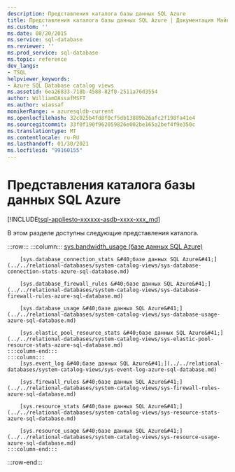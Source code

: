 ```yaml
---
description: Представления каталога базы данных SQL Azure
title: Представления каталога базы данных SQL Azure | Документация Майкрософт
ms.custom: ''
ms.date: 08/20/2015
ms.service: sql-database
ms.reviewer: ''
ms.prod_service: sql-database
ms.topic: reference
dev_langs:
- TSQL
helpviewer_keywords:
- Azure SQL Database catalog views
ms.assetid: 6ea26833-718b-4588-82f0-2511a76d3554
author: WilliamDAssafMSFT
ms.author: wiassaf
monikerRange: = azuresqldb-current
ms.openlocfilehash: 32c025b4fd8f0cf5db13889b26afc2f198fa41e4
ms.sourcegitcommit: 33f0f190f962059826e002be165a2bef4f9e350c
ms.translationtype: MT
ms.contentlocale: ru-RU
ms.lasthandoff: 01/30/2021
ms.locfileid: "99160155"
---
```

# <a name="azure-sql-database-catalog-views"></a>Представления каталога базы данных SQL Azure
[!INCLUDE[tsql-appliesto-xxxxxx-asdb-xxxx-xxx_md](../../includes/tsql-appliesto-xxxxxx-asdb-xxxx-xxx-md.md)]

В этом разделе доступны следующие представления каталога.  

:::row:::
    :::column:::
        [sys.bandwidth_usage &#40;базе данных SQL Azure&#41;](../../relational-databases/system-catalog-views/sys-bandwidth-usage-azure-sql-database.md)

        [sys.database_connection_stats &#40;базе данных SQL Azure&#41;](../../relational-databases/system-catalog-views/sys-database-connection-stats-azure-sql-database.md)

        [sys.database_firewall_rules &#40;базе данных SQL Azure&#41;](../../relational-databases/system-catalog-views/sys-database-firewall-rules-azure-sql-database.md)

        [sys.database_usage &#40;базе данных SQL Azure&#41;](../../relational-databases/system-catalog-views/sys-database-usage-azure-sql-database.md)

        [sys.elastic_pool_resource_stats &#40;базе данных SQL Azure&#41;](../../relational-databases/system-catalog-views/sys-elastic-pool-resource-stats-azure-sql-database.md)
    :::column-end:::
    :::column:::
        [sys.event_log &#40;базе данных SQL Azure&#41;](../../relational-databases/system-catalog-views/sys-event-log-azure-sql-database.md)

        [sys.firewall_rules &#40;базе данных SQL Azure&#41;](../../relational-databases/system-catalog-views/sys-firewall-rules-azure-sql-database.md)

        [sys.resource_stats &#40;базе данных SQL Azure&#41;](../../relational-databases/system-catalog-views/sys-resource-stats-azure-sql-database.md)

        [sys.resource_usage &#40;базе данных SQL Azure&#41;](../../relational-databases/system-catalog-views/sys-resource-usage-azure-sql-database.md)
    :::column-end:::
:::row-end:::

